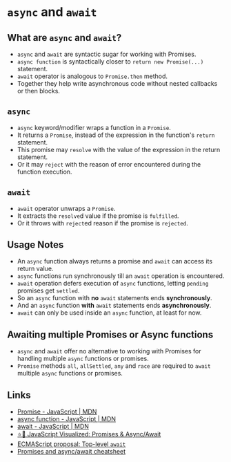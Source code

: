 # `async` and `await`

## What are `async` and `await`?

- `async` and `await` are syntactic sugar for working with Promises.
- `async function` is syntactically closer to `return new Promise(...)` statement.
- `await` operator is analogous to `Promise.then` method.
- Together they help write asynchronous code without nested callbacks or then blocks.

## `async`

- `async` keyword/modifier wraps a function in a `Promise`.
- It returns a `Promise`, instead of the expression in the function's `return` statement.
- This promise may `resolve` with the value of the expression in the return statement.
- Or it may `reject` with the reason of error encountered during the function execution.

## `await`

- `await` operator unwraps a `Promise`.
- It extracts the `resolve`d value if the promise is `fulfilled`.
- Or it throws with `reject`ed reason if the promise is `rejected`.

## Usage Notes

- An `async` function always returns a promise and `await` can access its return value.
- `async` functions run synchronously till an `await` operation is encountered.
- `await` operation defers execution of `async` functions, letting `pending` promises get `settled`.
- So an `async` function with **no** `await` statements ends **synchronously**.
- And an `async` function **with** `await` statements ends **asynchronously**.
- `await` can only be used inside an `async` function, at least for now.

## Awaiting multiple Promises or Async functions

- `async` and `await` offer no alternative to working with Promises for handling multiple `async` functions or promises.
- `Promise` methods `all`, `allSettled`, `any` and `race` are required to `await` multiple `async` functions or promises.

## Links

- [Promise - JavaScript | MDN](https://developer.mozilla.org/en-US/docs/Web/JavaScript/Reference/Global_Objects/Promise)
- [async function - JavaScript | MDN](https://developer.mozilla.org/en-US/docs/Web/JavaScript/Reference/Statements/async_function)
- [await - JavaScript | MDN](https://developer.mozilla.org/en-US/docs/Web/JavaScript/Reference/Operators/await)
- [⭐️🎀 JavaScript Visualized: Promises & Async/Await](https://dev.to/lydiahallie/javascript-visualized-promises-async-await-5gke)
- [ECMAScript proposal: Top-level `await`](https://github.com/tc39/proposal-top-level-await)
- [Promises and async/await cheatsheet](https://frontarm.com/courses/async-javascript/in-practice/cheatsheet/)
